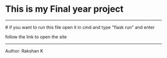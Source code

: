 # This is my Final year project 
<hr>
# if you want to run this file open it in cmd and type "flask run" and enter

follow the link to open the site

<hr>
Author: Rakshan K